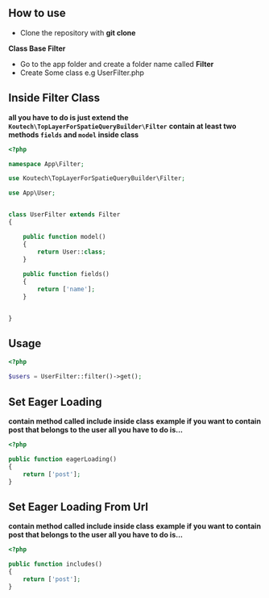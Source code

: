 ## How to use

- Clone the repository with __git clone__

__Class Base Filter__

- Go to the app folder and create a folder name called __Filter__
- Create Some class e.g UserFilter.php


## Inside Filter Class 

__all you have to do is just extend the `Koutech\TopLayerForSpatieQueryBuilder\Filter`__
__contain at least two methods `fields` and `model` inside class__

```php
<?php 

namespace App\Filter;

use Koutech\TopLayerForSpatieQueryBuilder\Filter;

use App\User;


class UserFilter extends Filter
{

    public function model() 
    {
        return User::class;
    }
    
    public function fields() 
    {
        return ['name'];
    }


}
```


## Usage


```php
<?php

$users = UserFilter::filter()->get();

```

## Set Eager Loading 

__contain method called include inside class__
__example if you want to contain post that belongs to the user all you have to do is...__

```php
<?php 

public function eagerLoading() 
{
    return ['post'];
}
```

## Set Eager Loading From Url

__contain method called include inside class__
__example if you want to contain post that belongs to the user all you have to do is...__

```php
<?php 

public function includes() 
{
    return ['post'];
}
```

